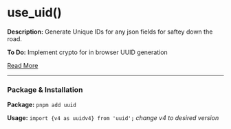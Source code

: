 # use_uid()

**Description:** Generate Unique IDs for any json fields for saftey down the road.

**To Do:** Implement crypto for in browser UUID generation

[Read More](https://www.uuidgenerator.net/dev-corner/javascript)

---

### Package & Installation

**Package:** `pnpm add uuid`

**Usage:** `import {v4 as uuidv4} from 'uuid';` _change v4 to desired version_
